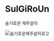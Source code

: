 # SulGiRoUn
슬기로운 제주살이

![슬기로운제주살이로고](https://user-images.githubusercontent.com/39547788/85452937-53b1a000-b5d6-11ea-9904-3748945844f7.png)
